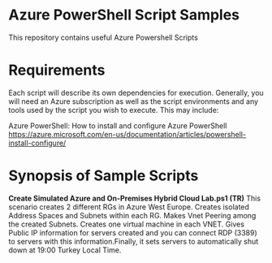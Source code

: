 # Azure PowerShell Script Samples
This repository contains useful Azure Powershell Scripts

# Requirements
Each script will describe its own dependencies for execution. Generally, you will need an Azure subscription as well as the script environments and any tools used by the script you wish to execute. This may include:

Azure PowerShell: How to install and configure Azure PowerShell  https://azure.microsoft.com/en-us/documentation/articles/powershell-install-configure/

# Synopsis of Sample Scripts
**Create Simulated Azure and On-Premises Hybrid Cloud Lab.ps1 (TR)** This scenario creates 2 different RGs in Azure West Europe. Creates isolated Address Spaces and Subnets within each RG. Makes Vnet Peering among the created Subnets. Creates one virtual machine in each VNET. Gives Public IP information for servers created and you can connect RDP (3389) to servers with this information.Finally, it sets servers to automatically shut down at 19:00 Turkey Local Time.
